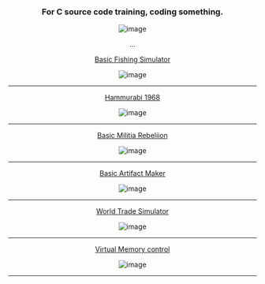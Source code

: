 <div align="center">
  
### For C source code training, coding something. 

![image](https://github.com/CharmStrange/See/assets/105769152/f6895700-dbca-470e-bfe1-a57f6e6e42d8)

...

[Basic Fishing Simulator](BasicFishingSimulator/PixelFishing.c)

![image](https://github.com/CharmStrange/See/assets/105769152/1ce8b5de-26df-42e7-93fe-c92b06d668e4)

---

[Hammurabi 1968](Hammurabi(1968)/Hammurabi.c)

![image](https://github.com/CharmStrange/See/assets/105769152/0f8735b4-1271-4240-8f57-3bf9cbabb1eb)

---

[Basic Militia Rebeliion](BasicMilitiaRebelion/AngryMilitia.c)

![image](https://github.com/CharmStrange/See/assets/105769152/a4a2bd6f-773e-4989-b193-9464d67a5575)

---

[Basic Artifact Maker](BasicArtifactMaker/ArtifactBuilder.c)

![image](https://github.com/CharmStrange/See/assets/105769152/93975776-4503-4b2e-aa5d-fd32be6a0287)

---

[World Trade Simulator](WorldTradeSimulator/WTS.c)

![image](https://github.com/CharmStrange/See/assets/105769152/a5751dc0-0fec-4b55-a848-0d00dc77a1ba)

---

[Virtual Memory control](VirtualMemoryControl/UsefulFrame.c)

![image](https://github.com/user-attachments/assets/db3f8a08-b91c-444d-9b76-03410b44537e)

---

</div>
